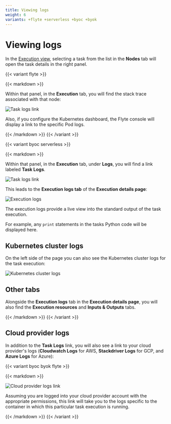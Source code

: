 ```yaml
---
title: Viewing logs
weight: 6
variants: +flyte +serverless +byoc +byok
---
```


# Viewing logs

In the [Execution view](../workflows/viewing-workflow-executions), selecting a task from the list in the **Nodes** tab will open the task details in the right panel.

{{< variant flyte >}}

{{< markdown >}}

Within that panel, in the **Execution** tab,  you will find the stack trace associated with that node:

![Task logs link](/_static/images/user-guide/core-concepts/tasks/viewing-logs/viewing_logs_flyte.png)

Also, if you configure the Kubernetes dashboard, the Flyte console will display a link to the specific Pod logs.

{{< /markdown >}}
{{< /variant >}}

{{< variant byoc serverless >}}

{{< markdown >}}

Within that panel, in the **Execution** tab, under **Logs**, you will find a link labeled **Task Logs**.

![Task logs link](/_static/images/user-guide/core-concepts/tasks/viewing-logs/task-logs-link.png)

This leads to the **Execution logs tab** of the **Execution details page**:

![Execution logs](/_static/images/user-guide/core-concepts/tasks/viewing-logs/execution-logs.png)

The execution logs provide a live view into the standard output of the task execution.

For example, any `print` statements in the tasks Python code will be displayed here.


## Kubernetes cluster logs

On the left side of the page you can also see the Kubernetes cluster logs for the task execution:

![Kubernetes cluster logs](/_static/images/user-guide/core-concepts/tasks/viewing-logs/k8s-cluster-logs.png)

## Other tabs

Alongside the **Execution logs** tab in the **Execution details page**, you will also find the **Execution resources** and **Inputs & Outputs** tabs.

{{< /markdown >}}
{{< /variant >}}

## Cloud provider logs

In addition to the **Task Logs** link, you will also see a link to your cloud provider's logs (**Cloudwatch Logs** for AWS, **Stackdriver Logs** for GCP, and **Azure Logs** for Azure):

{{< variant byoc byok flyte >}}

{{< markdown >}}

![Cloud provider logs link](/_static/images/user-guide/core-concepts/tasks/viewing-logs/cloud-provider-logs-link.png)

Assuming you are logged into your cloud provider account with the appropriate permissions, this link will take you to the logs specific to the container in which this particular task execution is running.

{{< /markdown >}}
{{< /variant >}}